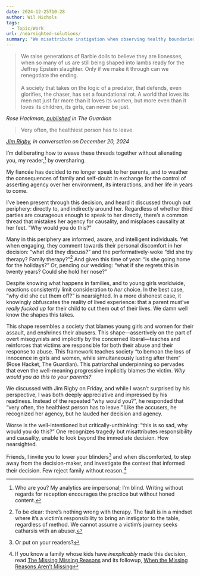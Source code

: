 ```yaml
---
date: 2024-12-25T10:28
author: Wil Nichols
tags:
  - Topic/Work
url: /nearsighted-solutions/
summary: "We misattribute instigation when observing healthy boundaries."
---
```


> We raise generations of Barbie dolls to believe they are lionesses, when so many of us are still being shaped into lambs ready for the Jeffrey Epstein slaughter. Only if we make it through can we renegotiate the ending. <br /><br />
> A society that takes on the logic of a predator, that defends, even glorifies, the chaser, has set a foundational rot. A world that loves its men not just far more than it loves its women, but more even than it loves its children, its girls, can never be just.

<cite>Rose Hackman, [published](https://www.theguardian.com/society/2024/mar/21/what-is-grooming-relationship-abuse?/?src=longreads) in The Guardian</cite>

> Very often, the healthiest person has to leave.

<cite>[Jim Rigby](http://jimrigby.org), in conversation on December 20, 2024</cite>

I’m deliberating how to weave these threads together without alienating you, my reader,[^1] by oversharing. 

My fiancée has decided to no longer speak to her parents, and to weather the consequences of family and self-doubt in exchange for the control of asserting agency over her environment, its interactions, and her life in years to come. 

I’ve been present through this decision, and heard it discussed through out periphery: directly to, and indirectly around her. Regardless of whether third parties are courageous enough to speak to her directly, there’s a common thread that mistakes her agency for causality, and misplaces causality at her feet. “Why would you do this?”

Many in this periphery are informed, aware, and intelligent individuals. Yet when engaging, they comment towards their personal discomfort in her decision: “what did they discuss?” and the performatively-woke “did she try therapy? Family therapy?”[^2] And given this time of year: “is she going home for the holidays?” Or, pending our wedding: “what if she regrets this in twenty years? Could she hold her nose?”

Despite knowing what happens in families, and to young girls worldwide, reactions consistently limit consideration to _her_ choice. In the best case, “why did she cut them off?” is nearsighted. In a more dishonest case, it knowingly obfuscates the reality of lived experience: that a parent must’ve _really fucked up_ for their child to cut them out of their lives. We damn well know the shapes this takes.

This shape resembles a society that blames young girls and women for their assault, and enshrines their abusers. This shape—assertively on the part of overt misogynists and implicitly by the concerned liberal—teaches and reinforces that victims are responsible for both their abuse and their response to abuse. This framework teaches society “to bemoan the loss of innocence in girls and women, while simultaneously lusting after them” (Rose Hacket, The Guardian). This patriarchal underpinning so pervades that even the well-meaning progressive implicitly blames the victim. _Why would you do this to your parents?_

We discussed with Jim Rigby on Friday, and while I wasn’t surprised by his perspective, I was both deeply appreciative and impressed by his readiness. Instead of the repeated “why would you?”, he responded that “very often, the healthiest person has to leave.” Like the accusers, he recognized her agency, but he lauded her decision and agency. 

Worse is the well-intentioned but critically-unthinking: “this is so sad, why would you do this?” One recognizes tragedy but misattributes responsibility and causality, unable to look beyond the immediate decision. How nearsighted.

Friends, I invite you to lower your blinders[^3] and when discomforted, to step away from the decision-maker, and investigate the context that informed their decision. Few reject family without reason.[^4]

[^1]: Who are you? My analytics are impersonal; I’m blind. Writing without regards for reception encourages the practice but without honed content. 

[^2]: To be clear: there’s nothing wrong with therapy. The fault is in a mindset where it’s a victim’s responsibility to bring an instigator to the table, regardless of method. We cannot assume a victim’s journey seeks catharsis with an abuser.

[^3]: Or put on your readers?

[^4]: If you know a family whose kids have _inexplicably_ made this decision, read [The Missing Missing Reasons](https://www.issendai.com/psychology/estrangement/missing-missing-reasons.html) and its followup, [When the Missing Reasons Aren’t Missing](https://www.issendai.com/psychology/estrangement/missing-reasons-given.html)

